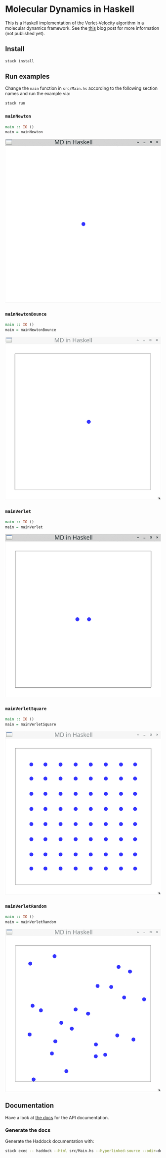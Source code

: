 # Molecular Dynamics in Haskell

This is a Haskell implementation of the Verlet-Velocity algorithm in a molecular dynamics
framework.
See the [this]() blog post for more information (not published yet).

## Install

```bash
stack install
```

## Run examples

Change the `main` function in `src/Main.hs` according to the following section names
and run the example via:

```bash
stack run
```

### `mainNewton`

```haskell
main :: IO ()
main = mainNewton
```

![A particle moving to the right](./gifs/newton.gif)

### `mainNewtonBounce`

```haskell
main :: IO ()
main = mainNewtonBounce
```

![A particle moving to the right and bouncing of a wall](./gifs/newton_bounce.gif)

### `mainVerlet`

```haskell
main :: IO ()
main = mainVerlet
```

![Two particles attracting and repulsing each other](./gifs/verlet.gif)

### `mainVerletSquare`

```haskell
main :: IO ()
main = mainVerletSquare
```

![Molecular Dynamics simulation of 64 particles](./gifs/verletSquare.gif)

### `mainVerletRandom`

```haskell
main :: IO ()
main = mainVerletRandom
```

![Molecular Dynamics simulation of 24 randomly generated particles](./gifs/verletRandom.gif)

## Documentation

Have a look at [the docs](./docs/Main.html) for the API documentation.

### Generate the docs

Generate the Haddock documentation with:

```bash
stack exec -- haddock --html src/Main.hs --hyperlinked-source --odir=docs
```

